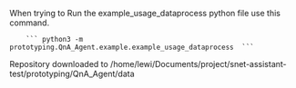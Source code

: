 When trying to Run the example_usage_dataprocess python file use this command.

        ``` python3 -m prototyping.QnA_Agent.example.example_usage_dataprocess  ```  
Repository downloaded to /home/lewi/Documents/project/snet-assistant-test/prototyping/QnA_Agent/data    